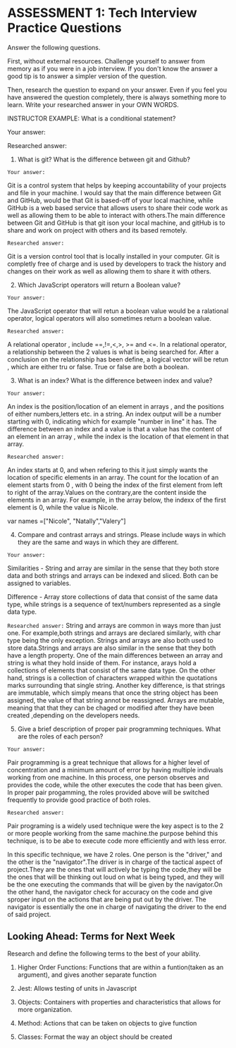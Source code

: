 # ASSESSMENT 1: Tech Interview Practice Questions

Answer the following questions.

First, without external resources. Challenge yourself to answer from memory as if you were in a job interview. If you don't know the answer a good tip is to answer a simpler version of the question.

Then, research the question to expand on your answer. Even if you feel you have answered the question completely, there is always something more to learn. Write your researched answer in your OWN WORDS.

INSTRUCTOR EXAMPLE: What is a conditional statement?

Your answer:

Researched answer:

1. What is git? What is the difference between git and Github?

`Your answer: `

Git is a control system that helps by keeping accountability of your projects and file in your machine. I would say that the main difference between Git and GitHub, would be that Git is based-off of your local machine, while GitHub is a web based service that allows users to share their code work as well as allowing them to be able to interact with others.The main difference between Git and GitHub is that git ison your local machine, and gitHub is to share and work on project with others and its based remotely.

`Researched answer:`

Git is a version control tool that is locally installed in your computer. Git is completly free of charge and is used by developers to track the history and changes on their work as well as allowing them to share it with others.

2. Which JavaScript operators will return a Boolean value?

`Your answer:`

The JavaScript operator that will retun a boolean value would be a ralational operator, logical operators will also sometimes return a boolean value.


`Researched answer:`

A relational operator , include ==,!=,<,>, >= and <=. In a relational operator, a relationship between the 2 values is what is being searched for. After a conclusion on the relationship has been define, a logical vector will be retun , which are either tru or false. True or false are both a boolean.


3. What is an index? What is the difference between index and value?

`Your answer:`

 An index is the position/location of an element in arrays , and the positions of either numbers,letters etc. in a string. An index output will be a number starting with 0, indicating which for example "number in line" it has.
 The difference between an index and a value is that a value has the content of an element in an array , while the index is the location of that element in that array.

`Researched answer:`

An index starts at 0, and when refering to this it just simply wants the location of specific elements in an array. The count for the location of an element starts from 0 , with 0 being the index of the first element from left to right of the array.Values on the contrary,are the content inside the elements in an array. For example, in the array below, the indexx of the first element is 0, while the value is Nicole.

var names =["Nicole", "Natally","Valery"]

4. Compare and contrast arrays and strings. Please include ways in which they are the same and ways in which they are different.

`Your answer: `

Similarities - String and array are similar in the sense that they both store data and both strings and arrays can be indexed and sliced. Both can be assigned to variables.

Difference - Array store collections of data that consist of the same data type, while strings is a sequence of text/numbers represented as a single data type.


`Researched answer:`
String and arrays are common in ways more than just one. For example,both strings and arrays are declared similarly, with char type being the only exception. Strings and arrays are also both used to store data.Strings and arrays are also similar in the sense that they both have a length property.
One of the main differences between an array and string is what they hold inside of them. For instance, arays hold a collections of elements that consist of the same data type. On the other hand, strings is a collection of characters wrapped within the quotations marks surrounding that single string. Another key difference, is that strings are immutable, which simply means that once the string object has been assigned, the value of that string annot be reassigned. Arrays are mutable, meaning that that they can be chaged or modified after they have been created ,depending on the developers needs.

5. Give a brief description of proper pair programming techniques. What are the roles of each person?

`Your answer: `
 
Pair programming is a great technique that allows for a higher level of concentration and a minimum amount of error by having multiple indivuals working from one machine. In this process, one person observes and provides the code, while the other executes the code that has been given. In proper pair progamming, the roles provided above will be switched frequently to provide good practice of both roles.

`Researched answer:`

Pair programing is a widely used technique were the key aspect is to the 2 or more people working from the same machine.the purpose behind this technique, is to be  abe to execute code more efficiently and with less error.

In this specific technique, we have 2 roles. One person is the "driver," and the other is the "navigator".The driver is in charge of the tactical aspect of project.They are the ones that will actively be typing the code,they will be the ones that will be thinking out loud on what is being typed, and they will be the one executing the commands that will be given by the navigator.On the other hand, the navigator check for accuracy on the code and give sproper input on the actions that are being put out by the driver. The navigator is essentially the one in charge of navigating the driver to the end of said project.

## Looking Ahead: Terms for Next Week

Research and define the following terms to the best of your ability.

1. Higher Order Functions: Functions that are within a funtion(taken as an argument), and gives another separate function

2. Jest: Allows testing of units in Javascript

3. Objects: Containers with properties and characteristics that allows for more organization.

4. Method: Actions that can be taken on objects to give function

5. Classes: Format the way an object should be created
